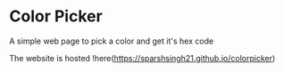 # Color Picker

A simple web page to pick a color and get it's hex code

The website is hosted !here(https://sparshsingh21.github.io/colorpicker)
